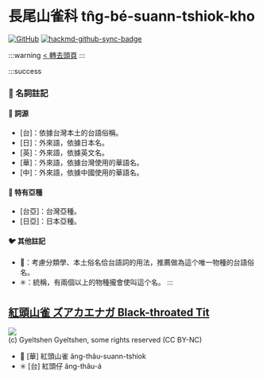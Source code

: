 # 長尾山雀科 tn̂g-bé-suann-tshiok-kho

[![GitHub](https://img.shields.io/badge/GitHub-black?logo=github)](https://github.com/siansiansu/tsiau-a-e-mia)
[![hackmd-github-sync-badge](https://hackmd.io/scakCuw0RdG20R-drims0A/badge)](https://hackmd.io/scakCuw0RdG20R-drims0A)

:::warning
[< 轉去頭頁](https://hackmd.io/@siansiansu/Hy4VzNvha)
:::

:::success
### 📖 名詞註記

#### 📎 詞源

- [台]：依據台灣本土的台語俗稱。
- [日]：外來語，依據日本名。
- [英]：外來語，依據英文名。
- [華]：外來語，依據台灣使用的華語名。
- [中]：外來語，依據中國使用的華語名。

#### 🎏 特有亞種

- [台亞]：台灣亞種。
- [日亞]：日本亞種。

#### 🐦 其他註記

- 🎯：考慮分類學、本土俗名佮台語詞的用法，推薦做為這个唯一物種的台語俗名。
- ✳️：統稱，有兩個以上的物種攏會使叫這个名。
:::

## [紅頭山雀 ズアカエナガ Black-throated Tit](https://ebird.org/species/blttit2)

![](https://inaturalist-open-data.s3.amazonaws.com/photos/57372256/medium.jpeg)
<br/>
(c) Gyeltshen Gyeltshen, some rights reserved (CC BY-NC)

- 🎯 [華] 紅頭山雀 âng-thâu-suann-tshiok
- ✳️ [台] 紅頭仔 âng-thâu-á
